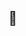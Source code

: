 ## 👋

<!--
Добро пожаловать в ne4to-DevTeam21 - команду разработчиков, работающих над созданием веб-приложения для n-4-o. 
Наша цель - создать удобное веб-приложение, которое поможет А Соколову и сообществу игроков автоматизировать подсчет баллов, ведение рейтинга и статистики.
-->
